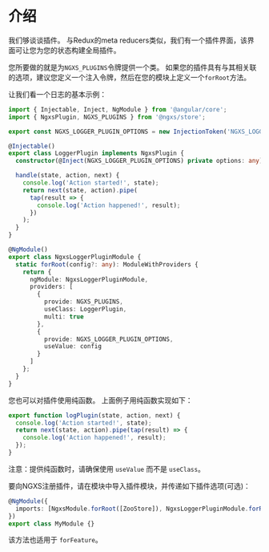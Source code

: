 # 介绍

我们够谈谈插件。 与Redux的meta reducers类似，我们有一个插件界面，该界面可让您为您的状态构建全局插件。

您所要做的就是为`NGXS_PLUGINS`令牌提供一个类。 如果您的插件具有与其相关联的选项，建议您定义一个注入令牌，然后在您的模块上定义一个`forRoot`方法。

让我们看一个日志的基本示例：

```typescript
import { Injectable, Inject, NgModule } from '@angular/core';
import { NgxsPlugin, NGXS_PLUGINS } from '@ngxs/store';

export const NGXS_LOGGER_PLUGIN_OPTIONS = new InjectionToken('NGXS_LOGGER_PLUGIN_OPTIONS');

@Injectable()
export class LoggerPlugin implements NgxsPlugin {
  constructor(@Inject(NGXS_LOGGER_PLUGIN_OPTIONS) private options: any) {}

  handle(state, action, next) {
    console.log('Action started!', state);
    return next(state, action).pipe(
      tap(result => {
        console.log('Action happened!', result);
      })
    );
  }
}

@NgModule()
export class NgxsLoggerPluginModule {
  static forRoot(config?: any): ModuleWithProviders {
    return {
      ngModule: NgxsLoggerPluginModule,
      providers: [
        {
          provide: NGXS_PLUGINS,
          useClass: LoggerPlugin,
          multi: true
        },
        {
          provide: NGXS_LOGGER_PLUGIN_OPTIONS,
          useValue: config
        }
      ]
    };
  }
}
```

您也可以对插件使用纯函数。 上面例子用纯函数实现如下：

```typescript
export function logPlugin(state, action, next) {
  console.log('Action started!', state);
  return next(state, action).pipe(tap(result) => {
    console.log('Action happened!', result);
  });
}
```


注意：提供纯函数时，请确保使用 `useValue` 而不是 `useClass`。

要向NGXS注册插件，请在模块中导入插件模块，并传递如下插件选项(可选)：

```typescript
@NgModule({
  imports: [NgxsModule.forRoot([ZooStore]), NgxsLoggerPluginModule.forRoot({})]
})
export class MyModule {}
```


该方法也适用于 `forFeature`。

